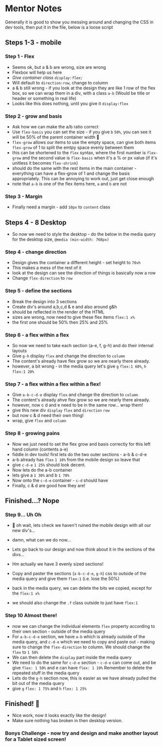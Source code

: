 # Mentor Notes

Generally it is good to show you messing around and changing the CSS in dev tools, then put it in the file, below is a loose script

## Steps 1-3 - mobile

### Step 1 - Flex

- Seems ok, but a & b are wrong, size are wrong
- Flexbox will help us here 
- *Give container class `display:flex;`*
- Will default to `direction:row`, change to column
- a & b still wrong - if you look at the design they are like 1 row of the flex box, so we can wrap them in a div, with a class `a-b` (Would be title or header or something in real life)
- Looks like this does nothing, until you give it `display:flex`

### Step 2 - grow and basis

- Ask how we can make the a/b ratio correct
- Use `flex-basis` you can set the size - if you give `b` `50%`, you can see it will be 50% of the parent container width :tada:
- `flex-grow` allows our items to use the empty space, can give both items `flex-grow` of 1 to split the emtpy space evenly between them
- this can be shortened to the `flex` syntax, where the first number is `flex-grow` and the second value is `flex-basis` when it's a % or px value (if it's unitless it becomes `flex-shrink`)
- should do the same with the rest items in the main container - everything can have a flex-grow of 1 and change the basis appropriately. This can be annoying to work out, just get close enough
- note that `a-b` is one of the flex items here, `a` and `b` are not

### Step 3 - Margin

- Finally need a margin - add `10px` to `content` class

## Steps 4 - 8 Desktop

- So now we need to style the desktop - do the below in the media query for the desktop size, `@media (min-width: 768px)`

### Step 4 - change direction

- Design gives the container a different height - set height to `70vh`
- This makes a mess of the rest of it
- look at the design can see the direction of things is basically now a row
- Change `flex-direction` to `row`

### Step 5 - define the sections

- Break the design into 3 sections
- Create div's around a,b,c,d & e and also around g&h
- should be reflected in the render of the HTML
- sizes are wrong, now need to give these flex items `flex:1 x%`
- the first one should be 50% then 25% and 25% 

### Step 6 - a flex within a flex 

- So now we need to take each section (a-e, f, g-h) and do their internal layouts
- Give `g-h` display `flex` and change the direction to `column`
- The content's already have flex grow so we are nearly there already.
- however, a bit wrong - in the media query let's give `g` `flex:1 60%`, `h` `flex:1 20%`

### Step 7 - a flex within a flex within a flex!

- Give `a-b-c-d-e` display `flex` and change the direction to `column`
- The content's already ahve flex grow so we are nearly there already.
- however, now c d and e need to be in the same row... wrap them!
- give this new div `display` `flex` and `direction` `row`
- but now c & d need their own thing!
- wrap, give `flex` and `column`

### Step 8 - growing pains

- Now we just need to set the flex grow and basis correctly for this left hand column (contents a-e)
- fiddle in dev tools! first lets do the two outer sections - a-b & c-d-e
- a-b already has `flex` `1 10%` from the mobile design so leave that
- give `c-d-e` `1 25%` should look decent.
- Now lets do the a-b container
- lets give a `1 30%` and b `1 70%`
- Now onto the `c-d-e` container - `c-d` should have 
- Finally, c & d are good how they are!

## Finished...? Nope
### Step 9... Uh Oh
- :tada: oh wait, lets check we haven't ruined the mobile design with all our new div's...
- damn, what can we do now...

- Lets go back to our design and now think about it in the sections of the divs...
- Hm actually we have 3 evenly sized sections!
- Copy and paster the sections (`a-b-c-d-e`, `g-h`) css to outside of the media query and give them  `flex:1` (i.e. lose the 50%)
- back in the media query, we can delete the bits we copied, except for the `flex:1 x%`
- we should also change the `.f` class outside to just have `flex:1`

### Step 10 Almost there!
- now we can change the individual elements `flex` property according to their own section - outside of the media query
- For `a-b-c-d-e` section, we have `a-b` which is already outside of the media query, and `c-d-e` which we need to copy and paste out - making sure to change the `flex-direction` to column. We should change the `flex` to `1 50%`
- We can then delete the `display` part inside the media query
- We need to do the same for `c-d-e` section - `c-d-e` can come out, and be give `flex: 1 50%` and e can have `flex: 1 10%` Remember to delete the repeated stuff in the media query
- Lets do the `g-h` section now, this is easier as we have already pulled the bit out of the media query
- give `g` `flex: 1 75%` and `h` `flex: 1 25%`

## Finished! :tada:

- Nice work, now it looks exactly like the design! 
- Make sure nothing has broken in then desktop version. 

### Bonys Challenge - now try and design and make another layout for a Tablet sized screen!





